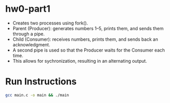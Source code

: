 # hw0-part1

- Creates two processes using fork().
- Parent (Producer): generates numbers 1–5, prints them, and sends them through a pipe.
- Child (Consumer): receives numbers, prints them, and sends back an acknowledgment.
- A second pipe is used so that the Producer waits for the Consumer each time.
- This allows for sychronization, resulting in an alternating output.

# Run Instructions
```bash
gcc main.c -o main && ./main
